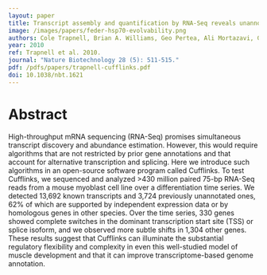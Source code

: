 ```yaml
---
layout: paper
title: Transcript assembly and quantification by RNA-Seq reveals unannotated transcripts and isoform switching during cell differentiation
image: /images/papers/feder-hsp70-evolvability.png
authors: Cole Trapnell, Brian A. Williams, Geo Pertea, Ali Mortazavi, Gordon Kwan, Marijke J. Van Baren, Steven L. Salzberg, Barbara J. Wold, Lior Pachter.
year: 2010
ref: Trapnell et al. 2010.
journal: "Nature Biotechnology 28 (5): 511-515."
pdf: /pdfs/papers/trapnell-cufflinks.pdf
doi: 10.1038/nbt.1621
---
```


# Abstract

High-throughput mRNA sequencing (RNA-Seq) promises simultaneous transcript discovery and abundance estimation. However, this would require algorithms that are not restricted by prior gene annotations and that account for alternative transcription and splicing. Here we introduce such algorithms in an open-source software program called Cufflinks. To test Cufflinks, we sequenced and analyzed >430 million paired 75-bp RNA-Seq reads from a mouse myoblast cell line over a differentiation time series. We detected 13,692 known transcripts and 3,724 previously unannotated ones, 62% of which are supported by independent expression data or by homologous genes in other species. Over the time series, 330 genes showed complete switches in the dominant transcription start site (TSS) or splice isoform, and we observed more subtle shifts in 1,304 other genes. These results suggest that Cufflinks can illuminate the substantial regulatory flexibility and complexity in even this well-studied model of muscle development and that it can improve transcriptome-based genome annotation.
